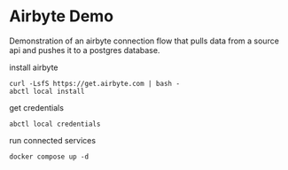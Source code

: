 # Airbyte Demo

Demonstration of an airbyte connection flow that pulls data from a source api and pushes it to a postgres database.

install airbyte
```
curl -LsfS https://get.airbyte.com | bash -
abctl local install
```
get credentials
```
abctl local credentials
```

run connected services
```
docker compose up -d
```
